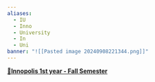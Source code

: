 ```yaml
---
aliases:
  - IU
  - Inno
  - University
  - In
  - Uni
banner: "![[Pasted image 20240908221344.png]]"
---
```


**[🍂Innopolis 1st year - Fall Semester](Innopolis%201st%20year%20-%20Fall%20Semester.md)**

